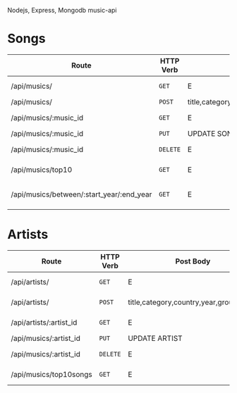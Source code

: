 Nodejs, Express, Mongodb music-api

# Songs
| Route                 | HTTP Verb           | Post Body                             | Description| 
| --- | --- | --- | --- |
| /api/musics/             | `GET`                   | E                                 | LIST ALL SONG| 
| /api/musics/             | `POST`        | title,category,country,year,group,score     | ADD SONG| 
| /api/musics/:music_id    | `GET`                   | E                                 | GET A SONG| 
| /api/musics/:music_id    | `PUT`                                                       | UPDATE SONG| 
| /api/musics/:music_id    | `DELETE`                | E                                 | DELETE SONG| 
| /api/musics/top10        | `GET`                   | E                                 | GET TOP 10 | 
| /api/musics/between/:start_year/:end_year | `GET`  | E                                 | musics between years| 

# Artists

| Route                 | HTTP Verb           | Post Body                             | Description| 
| --- | --- | --- | --- |
| /api/artists/             | `GET`                   | E                                | LIST ALL ARTISTS| 
| /api/artists/             | `POST`        | title,category,country,year,group,score    | ADD ARTIST| 
| /api/artists/:artist_id    | `GET`                   | E                               | GET A INFO ARTIST| 
| /api/musics/:artist_id  | `PUT`                                                       | UPDATE ARTIST| 
| /api/musics/:artist_id    | `DELETE`                | E                                 | DELETE ARTIST| 
| /api/musics/top10songs        | `GET`                   | E                                 | GET TOP 10 SONGS | 

